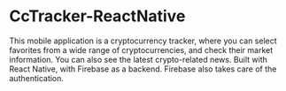 # CcTracker-ReactNative

This mobile application is a cryptocurrency tracker, where you can select favorites from a wide range of cryptocurrencies, and check their market information. You can also see the latest crypto-related news.
Built with React Native, with Firebase as a backend. Firebase also takes care of the authentication.
